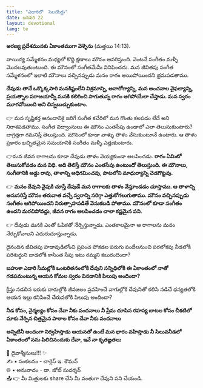 ```yaml
---
title: "ఎడారిలో  సెలయేర్లు"
date: జనవరి 22
layout: devotional
lang: te
---
```


 **అరణ్య ప్రదేశమునకు ఏకాంతముగా వెళ్ళెను** (మత్తయి 14:13).

వాయిద్య సమ్మేళనం మధ్యలో కొద్ది క్షణాలు మౌనం ఆవరిస్తుంది. వెంటనే సంగీతం మళ్ళీ మొదలవుతుంటుంది. ఈ మౌనంలో సంగీతమేమీ వినిపించదు. మన జీవితపు సంగీత సమ్మేళనంలో ఇలాటి మౌనాలు వచ్చినప్పుడు మనం రాగం అయిపోయిందని భ్రమపడతాము. 

**దేవుడు తానే ఒక్కొక్కసారి మనకిష్టంలేని విశ్రమాన్ని, అనారోగ్యాన్ని, మన అంచనాల వైఫల్యాన్ని, ప్రయత్నాల పరాజయాన్నీ మనకి కలిగించి సాగుతున్న రాగం ఆగిపోయేలా చేస్తాడు. మన స్వరం మూగవోయింది అని చిన్నబుచ్చుకుంటాం.**

👉 మన సృష్టికర్త ఆనందానికై జరిగే సంగీత కచేరిలో మన గొంతు కలపడం లేదే అని నిరాశపడతాము. సంగీత విద్వాంసులు ఈ మౌనం ఎంతసేపు ఉండాలో ఎలా తెలుసుకుంటారు? జాగ్రత్తగా గమనిస్తే తెలుస్తుంది. మౌనంలో కూడా వాళ్ళు తాళం వేసుకుంటూనే ఉంటారు. ఆ తాళం ప్రకారం ఖచ్చితమైన సమయానికి సంగీతం మళ్ళీ ఎత్తుకుంటారు.

👉మన జీవన రాగాలను కూడా దేవుడు తాళం వెయ్యకుండా ఆలపించడు. **రాగం ఏమిటో తెలుసుకోవడం మన విధి. అది తెలిస్తే మౌనం ఎంతసేపు ఉంటుందో తెలుస్తుంది. ఈ మౌనాలు, సంగీతానికి అడ్డు రావు, తాళాన్ని అధిగమించవు, పాటలోని మాధుర్యాన్ని చెడగొట్టవు.**

👉  **మనం దేవుని వైపుకి చూస్తే దేపుడే మన రాగాలకు తాళం వేస్తూండడం చూస్తాము. ఆ తాళాన్ని అనుసరిస్తే మౌనం తరువాత వచ్చే స్వరాన్ని సరిగ్గా ఎత్తుకోగలుగుతాము. మౌనం వచ్చినప్పుడు సంగీతం ఆగిపోయిందని నిరుత్సాహపడితే వెనుకబడి పోతాము. మౌనంలో కూడా సంగీతం ఉందని మరచిపోవద్దు, జీవన రాగం ఆలపించడం చాలా కష్టమైన పని.**

👉 దేవుడు మనకి ఎంతో ఓపికతో నేర్పిస్తున్నాడు. ఎంతకాలమైనా ఆ రాగాలను మనం నేర్చుకోవాలని ఎదురుచూస్తున్నాడు.

దైనందిన జీవితపు హడావుడిలోంచి ప్రపంచ పోకడల పరుగు పందేలనుంచి పరలోకపు నీడలోకి పరిశుద్ధుని జాడలోకి కాసింత సేపు ఇటు రమ్మని కబురందిందా?

**బహుశా ఎడారి సీమల్లోకి ఒంటరితనంలోకి దేవుని సన్నిధిలోకి ఈ ఏకాంతంలో నాతో గడపమంటున్న ఆయన కోమల స్వరం వినడానికి పిలుపు అందిందా?** 

క్రీస్తు నడచిన ఇరుకు దారుల్లోకి జీవజలం ప్రవహించే వాగుల్లోకి దేవునితో కలిసి నడిచే ధన్యతలోకి ఆయన ఇల్లు కనిపించే చేరువలోకి పిలుపు అందిందా?

**నీడ కోసం, నైర్మల్యం కోసం దేవా నీకు వందనాలు నీ ప్రేమ చూపిన రహస్య బాటల కోసం చీకటిలో మాకు నేర్పిన చిత్రమైన పాఠాల కోసం దేవా నీకు వందనాలు**

**అన్నిటినీ అందంగా నిర్వహిస్తాడు ఆయనతో ఉంటే మన భారం వహిస్తాడు నీ సిలువనీడలో ఏకాంతంలో నను పిలిచినందుకు దేవా, ఇవే నా కృతజ్ఞతలు**

<div class="blessing">🙏 <span class="bless-text">దైవాశ్శీసులు!!!</span> ✨</div>

<div class="credit">✍️ <span class="credit-text">▪ సంకలనం - చార్లెస్ ఇ. కౌమన్</span></div>
<div class="credit">🌐 <span class="credit-text">▪ అనువాదం - డా. జోబ్ సుదర్శన్</span></div>


<div class="share">📤 👉 <span class="share-text">మీ మిత్రులకు share చేసి మీ వంతుగా దేవుని పని చేయండి.</span></div>
